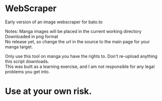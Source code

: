 # WebScraper
Early version of an image webscraper for bato.to

Notes: Manga images will be placed in the current working directory   
Downloaded in png format  
No release yet, so change the url in the source to the main page for your manga target.

Only use this tool on manga you have the rights to. Don't re-upload anything this script downloads.   
This was built as a learning exercise, and I am not responsible for any legal problems you get into.  
# Use at your own risk.
